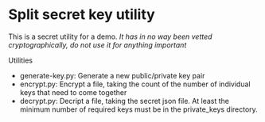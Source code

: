 # Split secret key utility

This is a secret utility for a demo. *It has in no way been vetted cryptographically, do not use it for anything important*

Utilities

- generate-key.py: Generate a new public/private key pair
- encrypt.py: Encrypt a file, taking the count of the number of individual keys that need to come together
- decrypt.py: Decript a file, taking the secret json file. At least the minimum number of required keys must be in the private_keys directory.